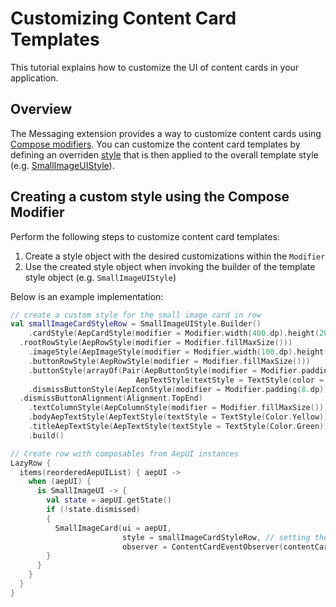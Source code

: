 # Customizing Content Card Templates

This tutorial explains how to customize the UI of content cards in your application.

## Overview

The Messaging extension provides a way to customize content cards using [Compose modifiers](https://developer.android.com/develop/ui/compose/modifiers?hl=en). You can customize the content card templates by defining an overriden [style](../public-classes/Styles/README.md) that is then applied to the overall template style (e.g. [SmallImageUIStyle](../public-classes/Styles/smallimageuistyle.md)).

## Creating a custom style using the Compose Modifier 

Perform the following steps to customize content card templates:

1. Create a style object with the desired customizations within the `Modifier`
2. Use the created style object when invoking the builder of the template style object (e.g. `SmallImageUIStyle`)

Below is an example implementation:

```kotlin
// create a custom style for the small image card in row
val smallImageCardStyleRow = SmallImageUIStyle.Builder()
	.cardStyle(AepCardStyle(modifier = Modifier.width(400.dp).height(200.dp)))
  .rootRowStyle(AepRowStyle(modifier = Modifier.fillMaxSize()))
	.imageStyle(AepImageStyle(modifier = Modifier.width(100.dp).height(100.dp)))
	.buttonRowStyle(AepRowStyle(modifier = Modifier.fillMaxSize()))
	.buttonStyle(arrayOf(Pair(AepButtonStyle(modifier = Modifier.padding(8.dp)),
                            AepTextStyle(textStyle = TextStyle(color = Color.Green, fontSize = 16.sp)))))
	.dismissButtonStyle(AepIconStyle(modifier = Modifier.padding(8.dp)))
  .dismissButtonAlignment(Alignment.TopEnd)
	.textColumnStyle(AepColumnStyle(modifier = Modifier.fillMaxSize()))
	.bodyAepTextStyle(AepTextStyle(textStyle = TextStyle(Color.Yellow)))
	.titleAepTextStyle(AepTextStyle(textStyle = TextStyle(Color.Green)))
	.build()

// Create row with composables from AepUI instances
LazyRow {
  items(reorderedAepUIList) { aepUI ->                   
    when (aepUI) {
      is SmallImageUI -> {
        val state = aepUI.getState()
        if (!state.dismissed) 
        {
          SmallImageCard(ui = aepUI, 
                         style = smallImageCardStyleRow, // setting the custom style here
                         observer = ContentCardEventObserver(contentCardCallback))
        }
      }
    }
  }
}
```
